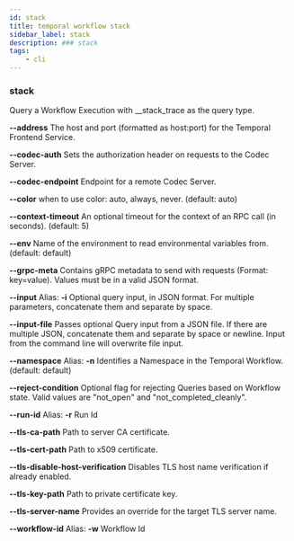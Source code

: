```yaml
---
id: stack
title: temporal workflow stack
sidebar_label: stack
description: ### stack
tags:
	- cli
---
```


### stack

Query a Workflow Execution with __stack_trace as the query type.

**--address**
The host and port (formatted as host:port) for the Temporal Frontend Service.

**--codec-auth**
Sets the authorization header on requests to the Codec Server.

**--codec-endpoint**
Endpoint for a remote Codec Server.

**--color**
when to use color: auto, always, never. (default: auto)

**--context-timeout**
An optional timeout for the context of an RPC call (in seconds). (default: 5)

**--env**
Name of the environment to read environmental variables from. (default: default)

**--grpc-meta**
Contains gRPC metadata to send with requests (Format: key=value). Values must be in a valid JSON format.

**--input**
Alias: **-i**
Optional query input, in JSON format. For multiple parameters, concatenate them and separate by space.

**--input-file**
Passes optional Query input from a JSON file.
If there are multiple JSON, concatenate them and separate by space or newline.
Input from the command line will overwrite file input.

**--namespace**
Alias: **-n**
Identifies a Namespace in the Temporal Workflow. (default: default)

**--reject-condition**
Optional flag for rejecting Queries based on Workflow state. Valid values are "not_open" and "not_completed_cleanly".

**--run-id**
Alias: **-r**
Run Id

**--tls-ca-path**
Path to server CA certificate.

**--tls-cert-path**
Path to x509 certificate.

**--tls-disable-host-verification**
Disables TLS host name verification if already enabled.

**--tls-key-path**
Path to private certificate key.

**--tls-server-name**
Provides an override for the target TLS server name.

**--workflow-id**
Alias: **-w**
Workflow Id

